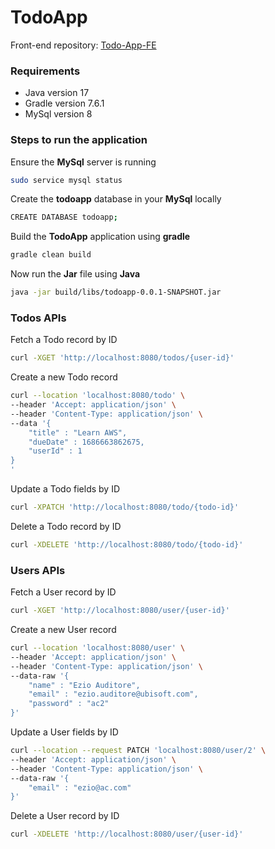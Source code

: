 # TodoApp

Front-end repository: [Todo-App-FE](https://github.com/Karthick-sketch/Todo-App-FE)

### Requirements
* Java version 17
* Gradle version 7.6.1
* MySql version 8


### Steps to run the application

Ensure the **MySql** server is running
```sh
sudo service mysql status
```

Create the **todoapp** database in your **MySql** locally
```sh
CREATE DATABASE todoapp;
```

Build the **TodoApp** application using **gradle**
```sh
gradle clean build
```

Now run the **Jar** file using **Java** 
```sh
java -jar build/libs/todoapp-0.0.1-SNAPSHOT.jar
```


### Todos APIs
Fetch a Todo record by ID
```sh
curl -XGET 'http://localhost:8080/todos/{user-id}'
```

Create a new Todo record
```sh
curl --location 'localhost:8080/todo' \
--header 'Accept: application/json' \
--header 'Content-Type: application/json' \
--data '{
    "title" : "Learn AWS",
    "dueDate" : 1686663862675,
    "userId" : 1
}
'
```

Update a Todo fields by ID
```sh
curl -XPATCH 'http://localhost:8080/todo/{todo-id}'
```

Delete a Todo record by ID
```sh
curl -XDELETE 'http://localhost:8080/todo/{todo-id}'
```

### Users APIs

Fetch a User record by ID
```sh
curl -XGET 'http://localhost:8080/user/{user-id}'
```

Create a new User record
```sh
curl --location 'localhost:8080/user' \
--header 'Accept: application/json' \
--header 'Content-Type: application/json' \
--data-raw '{
    "name" : "Ezio Auditore",
    "email" : "ezio.auditore@ubisoft.com",
    "password" : "ac2"
}'
```

Update a User fields by ID
```sh
curl --location --request PATCH 'localhost:8080/user/2' \
--header 'Accept: application/json' \
--header 'Content-Type: application/json' \
--data-raw '{
    "email" : "ezio@ac.com"
}'
```

Delete a User record by ID
```sh
curl -XDELETE 'http://localhost:8080/user/{user-id}'
```
